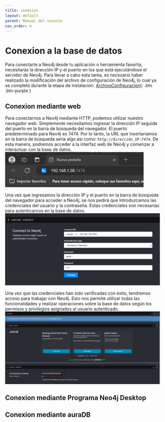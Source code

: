 ```yaml
--- 
title: conexion
layout: default
parent: Manual del usuario
nav_order: 4
---
```


# Conexion a la base de datos
Para conectarte a Neo4j desde tu aplicación o herramienta favorita, necesitarás la dirección IP y el puerto en los que está ejecutándose el servidor de Neo4j. Para llevar a cabo esta tarea, es necesario haber realizado la modificación del archivo de configuración de Neo4j, lo cual ya se completó durante la etapa de instalación.
[ArchivoConfiguracion](https://xadouuu7.github.io/A04-NEO4j/Manual%20del%20usuario/instalacion.html#archivo-de-configuracion){: .btn .btn-purple }

## Conexion mediante web
Para conectarnos a Neo4j mediante HTTP, podemos utilizar nuestro navegador web. Simplemente necesitamos ingresar la dirección IP seguida del puerto en la barra de búsqueda del navegador. El puerto predeterminado para Neo4j es 7474. Por lo tanto, la URL que insertaríamos en la barra de búsqueda sería algo así como: ```http://dirección_IP:7474```. De esta manera, podremos acceder a la interfaz web de Neo4j y comenzar a interactuar con la base de datos.
![](../imagenes/conexion/ipWeb.png)

Una vez que ingresamos la dirección IP y el puerto en la barra de búsqueda del navegador para acceder a Neo4j, se nos pedirá que introduzcamos las credenciales del usuario y la contraseña. Estas credenciales son necesarias para autenticarnos en la base de datos.
![](../imagenes/conexion/credencialesWeb.png)

Una vez que las credenciales han sido verificadas con éxito, tendremos acceso para trabajar con Neo4j. Esto nos permite utilizar todas las funcionalidades y realizar operaciones sobre la base de datos según los permisos y privilegios asignados al usuario autenticado.
![](../imagenes/conexion/credencialesExitosas.png)

## Conexion mediante Programa Neo4j Desktop

## Conexion mediante auraDB